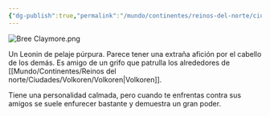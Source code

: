 ```yaml
---
{"dg-publish":true,"permalink":"/mundo/continentes/reinos-del-norte/ciudades/volkoren/personajes-volkoren/bree-claymore/"}
---
```


![Bree Claymore.png](/img/user/Im%C3%A1genes/Bree%20Claymore.png)

Un Leonin de pelaje púrpura. Parece tener una extraña afición por el cabello de los demás.
Es amigo de un grifo que patrulla los alrededores de [[Mundo/Continentes/Reinos del norte/Ciudades/Volkoren/Volkoren\|Volkoren]]. 

Tiene una personalidad calmada, pero cuando te enfrentas contra sus amigos se suele enfurecer bastante y demuestra un gran poder. 